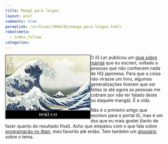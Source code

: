 ```yaml
---
title: Mangá para leigos
layout: post
comments: true
permalink: /archives/2004/02/manga-para-leigos.html/
robotsmeta:
  - index,follow
categories:
---
```

<img src="/img/blig/hokusai_wave.jpg" border=1 alt="'A Grande Onda de Kanagawa, por Katsushita Hokusai. Ilustração do início do século XIX." align="left">O iG Ler publicou um [guia sobre mangá][1] que eu escrevi, voltado a pessoas que não conhecem nada de HQ japonesa. Para que a coisa não virasse um livro, algumas generalizações tiveram que ser feitas (e até agora as pessoas me cobram por não ter falado deste ou daquele mangá). É a vida.

Não é o primeiro artigo que escrevo para o portal iG, mas é um dos que eu mais gostei (tanto de fazer quanto do resultado final). Acho que empatou com o que fala sobre [programação no Atari][2], meu favorito até então. Tem também um [glossário][3] sobre o tema.

 [1]: http://web.archive.org/web/20040220043945/http://www.ig.com.br/home/igler/artigos/0,,1520907,00.html
 [2]: http://web.archive.org/web/20040810001018/http://fliperama.ig.com.br/emuladores/atari/program/index.html
 [3]: http://web.archive.org/web/20040220043945/http://www.ig.com.br/home/igler/artigos/0,,1520967,00.html
